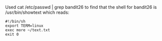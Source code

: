 Used cat /etc/passwd | grep bandit26 to find that the shell for bandit26 is /usr/bin/showtext which reads:

```
#!/bin/sh
export TERM=linux
exec more ~/text.txt
exit 0
```

